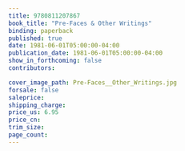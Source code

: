 ```yaml
---
title: 9780811207867
book_title: "Pre-Faces & Other Writings"
binding: paperback
published: true
date: 1981-06-01T05:00:00-04:00
publication_date: 1981-06-01T05:00:00-04:00
show_in_forthcoming: false
contributors:

cover_image_path: Pre-Faces__Other_Writings.jpg
forsale: false
saleprice:
shipping_charge:
price_us: 6.95
price_cn:
trim_size:
page_count:
---
```


